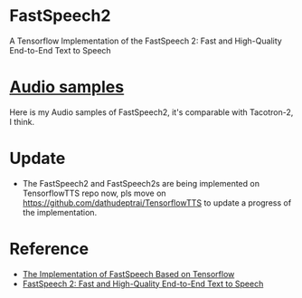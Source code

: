 # FastSpeech2
A Tensorflow Implementation of the FastSpeech 2: Fast and High-Quality End-to-End Text to Speech

# [Audio samples](https://dathudeptrai.github.io/TensorflowTTS/)
Here is my Audio samples of FastSpeech2, it's comparable with Tacotron-2, I think.

# Update
- The FastSpeech2 and FastSpeech2s are being implemented on TensorflowTTS repo now, pls move on https://github.com/dathudeptrai/TensorflowTTS to update a progress of the implementation.


# Reference
- [The Implementation of FastSpeech Based on Tensorflow](https://github.com/dathudeptrai/TensorflowTTS)
- [FastSpeech 2: Fast and High-Quality End-to-End Text to Speech](https://arxiv.org/abs/2006.04558)
